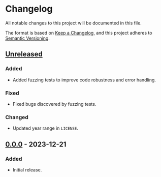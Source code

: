 # Changelog

All notable changes to this project will be documented in this file.

The format is based on [Keep a Changelog](https://keepachangelog.com/en/1.0.0/),
and this project adheres to [Semantic Versioning](https://semver.org/spec/v2.0.0.html).

## [Unreleased]

### Added

- Added fuzzing tests to improve code robustness and error handling.

### Fixed

- Fixed bugs discovered by fuzzing tests.

### Changed

- Updated year range in `LICENSE`.

## [0.0.0] - 2023-12-21

### Added

- Initial release.

[Unreleased]: https://github.com/chksum-rs/hash-sha2-512/compare/v0.0.0...HEAD
[0.0.0]: https://github.com/chksum-rs/hash-sha2-512/releases/tag/v0.0.0
